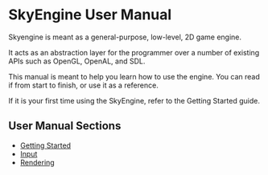 # SkyEngine User Manual
Skyengine is meant as a general-purpose, low-level, 2D game engine. 

It acts as an abstraction layer for the programmer over a number of existing APIs such as OpenGL, OpenAL, and SDL. 

This manual is meant to help you learn how to use the engine. You can read if from start to finish, or use it as a reference.

If it is your first time using the SkyEngine, refer to the Getting Started guide.

## User Manual Sections

- [Getting Started](getting_started.md)
- [Input](input.md)
- [Rendering](rendering.md)


